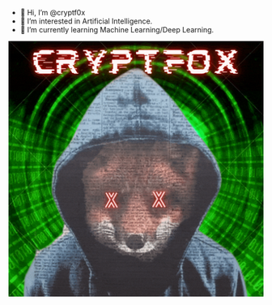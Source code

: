 - 👋 Hi, I’m @cryptf0x
- 👀 I’m interested in Artificial Intelligence.
- 🌱 I’m currently learning Machine Learning/Deep Learning.

![](static/image/cryptf0x.gif)

<!---
4rv1nd/4rv1nd is a ✨ special ✨ repository because its `README.md` (this file) appears on your GitHub profile.
You can click the Preview link to take a look at your changes.
--->
